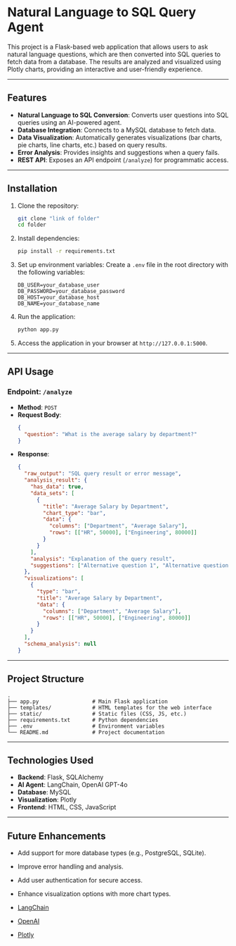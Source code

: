 # Natural Language to SQL Query Agent

This project is a Flask-based web application that allows users to ask natural language questions, which are then converted into SQL queries to fetch data from a database. The results are analyzed and visualized using Plotly charts, providing an interactive and user-friendly experience.

---

## Features

- **Natural Language to SQL Conversion**: Converts user questions into SQL queries using an AI-powered agent.
- **Database Integration**: Connects to a MySQL database to fetch data.
- **Data Visualization**: Automatically generates visualizations (bar charts, pie charts, line charts, etc.) based on query results.
- **Error Analysis**: Provides insights and suggestions when a query fails.
- **REST API**: Exposes an API endpoint (`/analyze`) for programmatic access.

---

## Installation

1. Clone the repository:
   ```bash
   git clone "link of folder"
   cd folder
   ```

2. Install dependencies:
   ```bash
   pip install -r requirements.txt
   ```

3. Set up environment variables:
   Create a `.env` file in the root directory with the following variables:
   ```env
   DB_USER=your_database_user
   DB_PASSWORD=your_database_password
   DB_HOST=your_database_host
   DB_NAME=your_database_name
   ```

4. Run the application:
   ```bash
   python app.py
   ```

5. Access the application in your browser at `http://127.0.0.1:5000`.

---

## API Usage

### Endpoint: `/analyze`
- **Method**: `POST`
- **Request Body**:
  ```json
  {
    "question": "What is the average salary by department?"
  }
  ```
- **Response**:
  ```json
  {
    "raw_output": "SQL query result or error message",
    "analysis_result": {
      "has_data": true,
      "data_sets": [
        {
          "title": "Average Salary by Department",
          "chart_type": "bar",
          "data": {
            "columns": ["Department", "Average Salary"],
            "rows": [["HR", 50000], ["Engineering", 80000]]
          }
        }
      ],
      "analysis": "Explanation of the query result",
      "suggestions": ["Alternative question 1", "Alternative question 2"]
    },
    "visualizations": [
      {
        "type": "bar",
        "title": "Average Salary by Department",
        "data": {
          "columns": ["Department", "Average Salary"],
          "rows": [["HR", 50000], ["Engineering", 80000]]
        }
      }
    ],
    "schema_analysis": null
  }
  ```

---

## Project Structure

```
.
├── app.py                 # Main Flask application
├── templates/             # HTML templates for the web interface
├── static/                # Static files (CSS, JS, etc.)
├── requirements.txt       # Python dependencies
├── .env                   # Environment variables
└── README.md              # Project documentation
```

---



## Technologies Used

- **Backend**: Flask, SQLAlchemy
- **AI Agent**: LangChain, OpenAI GPT-4o
- **Database**: MySQL
- **Visualization**: Plotly
- **Frontend**: HTML, CSS, JavaScript

---

## Future Enhancements

- Add support for more database types (e.g., PostgreSQL, SQLite).
- Improve error handling and analysis.
- Add user authentication for secure access.
- Enhance visualization options with more chart types.



- [LangChain](https://github.com/langchain-ai/langchain)
- [OpenAI](https://openai.com/)
- [Plotly](https://plotly.com/)
